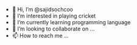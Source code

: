 - 👋 Hi, I’m @sajidsochcoo
- 👀 I’m interested in playing cricket
- 🌱 I’m currently learning programming language
- 💞️ I’m looking to collaborate on ...
- 📫 How to reach me ...

<!---
sajidsochcoo/sajidsochcoo is a ✨ special ✨ repository because its `README.md` (this file) appears on your GitHub profile.
You can click the Preview link to take a look at your changes.
--->
